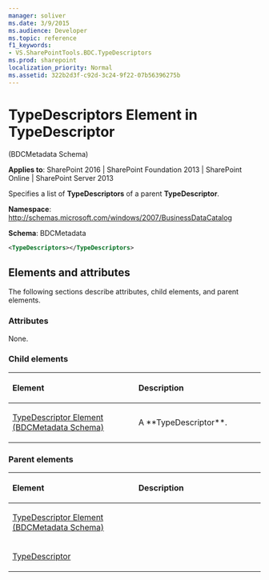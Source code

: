 ```yaml
---
manager: soliver
ms.date: 3/9/2015
ms.audience: Developer
ms.topic: reference
f1_keywords:
- VS.SharePointTools.BDC.TypeDescriptors
ms.prod: sharepoint
localization_priority: Normal
ms.assetid: 322b2d3f-c92d-3c24-9f22-07b56396275b
---
```


# TypeDescriptors Element in TypeDescriptor 

(BDCMetadata Schema)

**Applies to**: SharePoint 2016 | SharePoint Foundation 2013 | SharePoint Online | SharePoint Server 2013

Specifies a list of **TypeDescriptors** of a parent **TypeDescriptor**.

**Namespace**: http://schemas.microsoft.com/windows/2007/BusinessDataCatalog

**Schema**: BDCMetadata

```XML
<TypeDescriptors></TypeDescriptors>
```

## Elements and attributes

The following sections describe attributes, child elements, and parent elements.

### Attributes

None.

### Child elements

<table>
<colgroup>
<col width="50%" />
<col width="50%" />
</colgroup>
<thead>
<tr class="header">
<th align="left"><p>Element</p></th>
<th align="left"><p>Description</p></th>
</tr>
</thead>
<tbody>
<tr class="odd">
<td align="left"><p><span sdata="link"><a href="typedescriptor-element-bdcmetadata-schema.md">TypeDescriptor Element (BDCMetadata Schema)</a></span></p></td>
<td align="left"><p>A **TypeDescriptor**.</p></td>
</tr>
</tbody>
</table>

### Parent elements

<table>
<colgroup>
<col width="50%" />
<col width="50%" />
</colgroup>
<thead>
<tr class="header">
<th align="left"><p>Element</p></th>
<th align="left"><p>Description</p></th>
</tr>
</thead>
<tbody>
<tr class="odd">
<td align="left"><p><span sdata="link"><a href="typedescriptor-element-bdcmetadata-schema.md">TypeDescriptor Element (BDCMetadata Schema)</a></span></p></td>
<td align="left"></td>
</tr>
<tr class="even">
<td align="left"><p><a href="https://msdn.microsoft.com/library/30e38d7f-af18-20ec-45ab-0bece071ce67.aspx">TypeDescriptor</a></p></td>
<td align="left"></td>
</tr>
</tbody>
</table>








